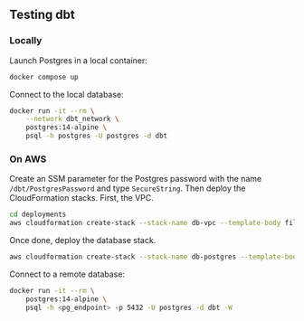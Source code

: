 ## Testing dbt

### Locally

Launch Postgres in a local container:

```bash
docker compose up
```

Connect to the local database:

```bash
docker run -it --rm \
    --network dbt_network \
    postgres:14-alpine \
    psql -h postgres -U postgres -d dbt
```

### On AWS

Create an SSM parameter for the Postgres password with the name `/dbt/PostgresPassword` and type `SecureString`. Then deploy the CloudFormation stacks. First, the VPC.

```bash
cd deployments
aws cloudformation create-stack --stack-name db-vpc --template-body file://vpc.yaml
```

Once done, deploy the database stack.

```bash
aws cloudformation create-stack --stack-name db-postgres --template-body file://db.yaml
```

Connect to a remote database:

```bash
docker run -it --rm \
    postgres:14-alpine \
    psql -h <pg_endpoint> -p 5432 -U postgres -d dbt -W
```
